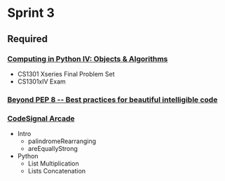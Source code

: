 # Sprint 3

## Required

### [Computing in Python IV: Objects & Algorithms](https://www.edx.org/course/computing-in-python-iv-objects-algorithms)

- CS1301 Xseries Final Problem Set
- CS1301xIV Exam

### [Beyond PEP 8 -- Best practices for beautiful intelligible code](https://youtu.be/wf-BqAjZb8M)

### [CodeSignal Arcade](https://app.codesignal.com/arcade)

- Intro
  - palindromeRearranging
  - areEquallyStrong
- Python
  - List Multiplication
  - Lists Concatenation
